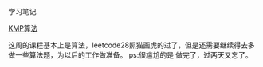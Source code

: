 学习笔记

[KMP算法](http://www.ruanyifeng.com/blog/2013/05/Knuth%E2%80%93Morris%E2%80%93Pratt_algorithm.html)

这周的课程基本上是算法，leetcode28照猫画虎的过了，但是还需要继续得去多做一些算法题，为以后的工作做准备。
ps:很尴尬的是 做完了，过两天又忘了。